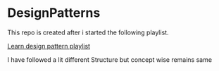 # DesignPatterns

This repo is created after i started the following playlist. 

[Learn design pattern playlist](https://www.youtube.com/watch?v=qpq8DOecwDs&list=PL9ok7C7Yn9A8ewGj22MbLOyD9VCtZn7lF)

I have followed a lit different Structure but concept wise remains same

